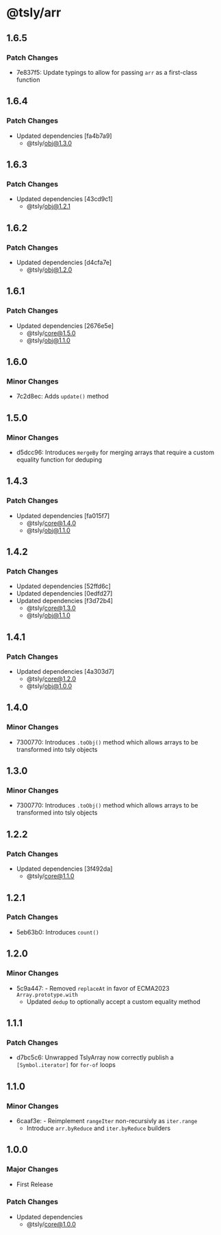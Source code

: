 # @tsly/arr

## 1.6.5

### Patch Changes

- 7e837f5: Update typings to allow for passing `arr` as a first-class function

## 1.6.4

### Patch Changes

- Updated dependencies [fa4b7a9]
  - @tsly/obj@1.3.0

## 1.6.3

### Patch Changes

- Updated dependencies [43cd9c1]
  - @tsly/obj@1.2.1

## 1.6.2

### Patch Changes

- Updated dependencies [d4cfa7e]
  - @tsly/obj@1.2.0

## 1.6.1

### Patch Changes

- Updated dependencies [2676e5e]
  - @tsly/core@1.5.0
  - @tsly/obj@1.1.0

## 1.6.0

### Minor Changes

- 7c2d8ec: Adds `update()` method

## 1.5.0

### Minor Changes

- d5dcc96: Introduces `mergeBy` for merging arrays that require a custom equality function for deduping

## 1.4.3

### Patch Changes

- Updated dependencies [fa015f7]
  - @tsly/core@1.4.0
  - @tsly/obj@1.1.0

## 1.4.2

### Patch Changes

- Updated dependencies [52ffd6c]
- Updated dependencies [0edfd27]
- Updated dependencies [f3d72b4]
  - @tsly/core@1.3.0
  - @tsly/obj@1.1.0

## 1.4.1

### Patch Changes

- Updated dependencies [4a303d7]
  - @tsly/core@1.2.0
  - @tsly/obj@1.0.0

## 1.4.0

### Minor Changes

- 7300770: Introduces `.toObj()` method which allows arrays to be transformed into tsly objects

## 1.3.0

### Minor Changes

- 7300770: Introduces `.toObj()` method which allows arrays to be transformed into tsly objects

## 1.2.2

### Patch Changes

- Updated dependencies [3f492da]
  - @tsly/core@1.1.0

## 1.2.1

### Patch Changes

- 5eb63b0: Introduces `count()`

## 1.2.0

### Minor Changes

- 5c9a447: - Removed `replaceAt` in favor of ECMA2023 `Array.prototype.with`
  - Updated `dedup` to optionally accept a custom equality method

## 1.1.1

### Patch Changes

- d7bc5c6: Unwrapped TslyArray now correctly publish a `[Symbol.iterator]` for `for-of` loops

## 1.1.0

### Minor Changes

- 6caaf3e: - Reimplement `rangeIter` non-recursivly as `iter.range`
  - Introduce `arr.byReduce` and `iter.byReduce` builders

## 1.0.0

### Major Changes

- First Release

### Patch Changes

- Updated dependencies
  - @tsly/core@1.0.0
